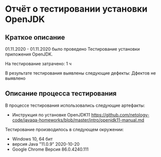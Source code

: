 # Отчёт о тестировании установки OpenJDK

## Краткое описание

01.11.2020 - 01.11.2020 было проведено Тестирование установки приложения OpenJDK.

На тестирование затрачено: 1 ч 

В результате тестирования выявлены следующие дефекты:
Дфектов не выявлено

## Описание процесса тестирования

В процессе тестирования использовались следующие артефакты:
* Инструкция по установке OpenJDK11 
https://github.com/netology-code/javaqa-homeworks/blob/master/intro/openjdk11-manual.md


Тестирование производилось в следующем окружении:
* Windows 10, 64 бит
* версия Java "11.0.9" 2020-10-20
* Google Chrome Версия 86.0.4240.111